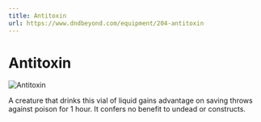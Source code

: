 ```yaml
---
title: Antitoxin
url: https://www.dndbeyond.com/equipment/204-antitoxin
---
```


# Antitoxin

![Antitoxin](antitoxin.png)

A creature that drinks this vial of liquid gains advantage on saving throws against poison for 1 hour. It confers no benefit to undead or constructs.